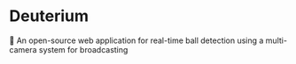 # Deuterium
🏀 An open-source web application for real-time ball detection using a multi-camera system for broadcasting
